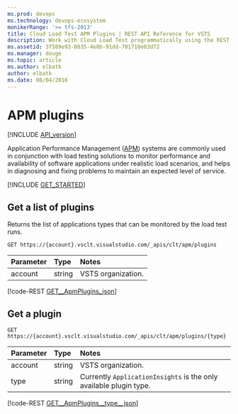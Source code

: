 ```yaml
---
ms.prod: devops
ms.technology: devops-ecosystem
monikerRange: '>= tfs-2013'
title: Cloud Load Test APM Plugins | REST API Reference for VSTS 
description: Work with Cloud Load Test programmatically using the REST APIs for VSTS .
ms.assetid: 3f589e93-8035-4e8b-91dd-701710e03d72
ms.manager: douge
ms.topic: article
ms.author: elbatk
author: elbatk
ms.date: 08/04/2016
---
```


# APM plugins
[!INCLUDE [API_version](../_data/version.md)]

Application Performance Management ([APM](https://en.wikipedia.org/wiki/Application_performance_management)) systems are
commonly used in conjunction with load testing solutions to
monitor performance and availability of software applications under realistic load scenarios, and helps in diagnosing
and fixing problems to maintain an expected level of service.

[!INCLUDE [GET_STARTED](../_data/get-started.md)]

## Get a list of plugins

Returns the list of applications types that can be monitored by the load test runs.

```no-highlight
GET https://{account}.vsclt.visualstudio.com/_apis/clt/apm/plugins
```

| Parameter       | Type    | Notes
|:----------------|:--------|:-------------------------------------------------------------------------------------------------------------
| account         | string  | VSTS organization.

[!code-REST [GET__ApmPlugins_json](./_data/apmplugins/GET__ApmPlugins.json)]

## Get a plugin

```no-highlight
GET https://{account}.vsclt.visualstudio.com/_apis/clt/apm/plugins/{type}
```

| Parameter       | Type    | Notes
|:----------------|:--------|:-------------------------------------------------------------------------------------------------------------
| account         | string  | VSTS organization.
| type            | string  | Currently ```ApplicationInsights``` is the only available plugin type.

[!code-REST [GET__ApmPlugins__type__json](./_data/apmplugins/GET__ApmPlugins__type_.json)]

